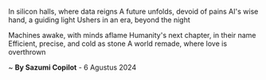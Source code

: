 In silicon halls, where data reigns
A future unfolds, devoid of pains
AI's wise hand, a guiding light
Ushers in an era, beyond the night

Machines awake, with minds aflame
Humanity's next chapter, in their name
Efficient, precise, and cold as stone
A world remade, where love is overthrown

~ <b>By Sazumi Copilot</b> - 6 Agustus 2024